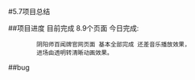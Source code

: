 #5.7项目总结


##项目进度
	目前完成 8.9个页面 
	今日完成:
			
			
			阴阳师百闻牌官网页面 基本全部完成 还差音乐播放效果，
			进场由透明转清晰动画效果。
##bug

	
	